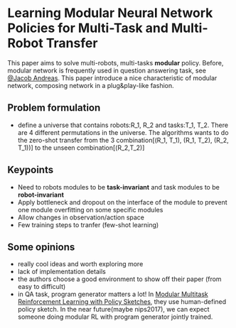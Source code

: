 # Learning Modular Neural Network Policies for Multi-Task and Multi-Robot Transfer

This paper aims to solve multi-robots, multi-tasks **modular** policy. Before, modular network is frequently 
used in question answering task, see [@Jacob Andreas](https://people.eecs.berkeley.edu/~jda/). This paper introduce 
a nice characteristic of modular network, composing network in a plug&play-like fashion.

## Problem formulation
- define a universe that contains robots:R_1, R_2 and tasks:T_1, T_2. There are 4 different permutations in the universe.
The algorithms wants to do the zero-shot transfer from the 3 combination[(R_1, T_1), (R_1, T_2), (R_2, T_1))] to the 
unseen combination[(R_2,T_2)]

## Keypoints
- Need to robots modules to be **task-invariant** and task modules to be **robot-invariant**
- Apply bottleneck and dropout on the interface of the module to prevent one module overfitting on some specific modules
- Allow changes in observation/action space
- Few training steps to tranfer (few-shot learning)

## Some opinions
- really cool ideas and worth exploring more
- lack of implementation details 
- the authors choose a good environment to show off their paper (from easy to difficult)
- in QA task, program generator matters a lot! In [Modular Multitask Reinforcement Learning with Policy Sketches](https://arxiv.org/abs/1611.01796), they use human-defined policy sketch. In the near future(maybe nips2017), we can expect 
someone doing modular RL with program generator jointly trained.
